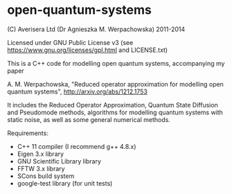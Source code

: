 open-quantum-systems
====================

(C) Averisera Ltd (Dr Agnieszka M. Werpachowska) 2011-2014

Licensed under GNU Public License v3 (see https://www.gnu.org/licenses/gpl.html and LICENSE.txt)

This is a C++ code for modelling open quantum systems, accompanying my paper 

A. M. Werpachowska, "Reduced operator approximation for modelling open quantum systems", http://arxiv.org/abs/1212.1753

It includes the Reduced Operator Approximation, Quantum State Diffusion and Pseudomode methods, algorithms for modelling quantum systems with static noise, as well as some general numerical methods.

Requirements:
- C++ 11 compiler (I recommend g++ 4.8.x)
- Eigen 3.x library
- GNU Scientific Library library
- FFTW 3.x library
- SCons build system
- google-test library (for unit tests)
